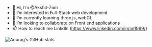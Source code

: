 - 👋 Hi, I’m @Akshit-Zom
- 👀 I’m interested in Full-Stack web development
- 🌱 I’m currently learning three.js, webGL
- 💞️ I’m looking to collaborate on Front end applications
- 📫 How to reach me Linkdln (https://www.linkedin.com/in/an1999/)
<!---
Akshit-Zom/Akshit-Zom is a ✨ special ✨ repository because its `README.md` (this file) appears on your GitHub profile.
You can click the Preview link to take a look at your changes.
--->
![Anurag's GitHub stats](https://github-readme-stats.vercel.app/api?username=Akshit-Zom&show_icons=true&theme=dark)
